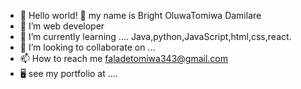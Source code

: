 - 👋 Hello world! 👋 my name is Bright OluwaTomiwa Damilare
- 👀 I’m web developer 
- 🌱 I’m currently learning .... Java,python,JavaScript,html,css,react.
- 💞️ I’m looking to collaborate on ...
- 📫 How to reach me faladetomiwa343@gmail.com
- 🖥️ see my portfolio at ....

<!---
Damilaretomiwa/Damilaretomiwa is a ✨ special ✨ repository because its `README.md` (this file) appears on your GitHub profile.
You can click the Preview link to take a look at your changes.
--->
